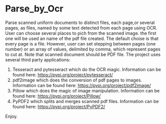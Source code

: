 # Parse_by_Ocr
Parse scanned uniform documents to distinct files, each page,or several pages, as files, named by some text detected from each page using OCR.
User can choose several places to pich from the scanned image. the first one will be used an name of the pdf file created.
The default choise is that every page is a file. However, user can set stepping between pages (one number) or an array of values, delimited by comma, which represent pages to cut at.
Note that scanned document should be PDF file.
The project uses several third party applications:
1. Tesseract and pytesseract which do the OCR magic. Information can be found here: https://pypi.org/project/pytesseract/
2. pdf2image which does the conversion of pdf pages to images. Information can be found here: https://pypi.org/project/pdf2image/
3. Pillow which does the magic of image manipulation. Information can be found here: https://pypi.org/project/Pillow/
4. PyPDF2 which splits and merges scanned pdf files. Information can be found here: https://pypi.org/project/PyPDF2/

Enjoy.
